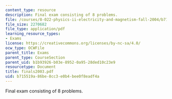 ```yaml
---
content_type: resource
description: Final exam consisting of 8 problems.
file: /courses/8-022-physics-ii-electricity-and-magnetism-fall-2004/b715519a86be8cc3e0b4bee0f8eadf4a_finals2003.pdf
file_size: 2270682
file_type: application/pdf
learning_resource_types:
- Exams
license: https://creativecommons.org/licenses/by-nc-sa/4.0/
ocw_type: OCWFile
parent_title: Exams
parent_type: CourseSection
parent_uid: b1b93926-b03e-8952-0a95-28ded10c23e9
resourcetype: Document
title: finals2003.pdf
uid: b715519a-86be-8cc3-e0b4-bee0f8eadf4a
---
```

Final exam consisting of 8 problems.